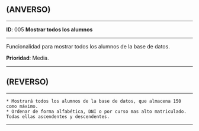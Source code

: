 ## (ANVERSO)
---

**ID**: 005 **Mostrar todos los alumnos**

---

Funcionalidad para mostrar todos los alumnos de la base de datos.

**Prioridad**: Media.

---

## (REVERSO)

---

	* Mostrará todos los alumnos de la base de datos, que almacena 150 como máximo.
	* Ordenar de forma alfabética, DNI o por curso mas alto matriculado. Todas ellas ascendentes y descendentes.

---
